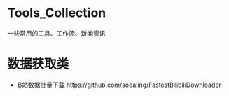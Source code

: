 # Tools_Collection
一些常用的工具、工作流、新闻资讯

# 数据获取类
- B站数据批量下载 https://github.com/sodaling/FastestBilibiliDownloader

